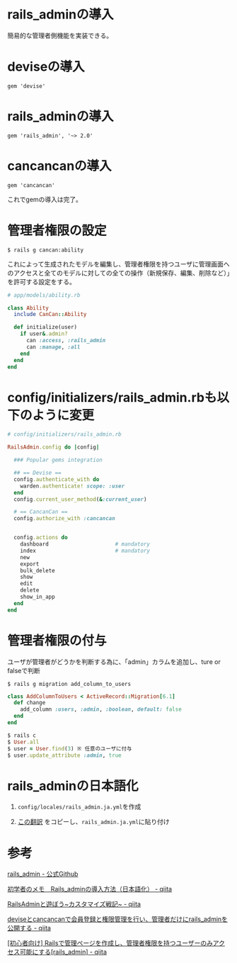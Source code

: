 # rails_adminの導入

簡易的な管理者側機能を実装できる。

# deviseの導入

`gem 'devise'`

# rails_adminの導入

`gem 'rails_admin', '~> 2.0'`

# cancancanの導入

`gem 'cancancan'`

これでgemの導入は完了。

# 管理者権限の設定

`$ rails g cancan:ability`

これによって生成されたモデルを編集し、管理者権限を持つユーザに管理画面へのアクセスと全てのモデルに対しての全ての操作（新規保存、編集、削除など）」を許可する設定をする。

```ruby
# app/models/ability.rb

class Ability
  include CanCan::Ability

  def initialize(user)
    if user&.admin?
      can :access, :rails_admin
      can :manage, :all
    end
  end
end
```

# config/initializers/rails_admin.rbも以下のように変更

```ruby
# config/initializers/rails_admin.rb

RailsAdmin.config do |config|

  ### Popular gems integration

  ## == Devise ==
  config.authenticate_with do
    warden.authenticate! scope: :user
  end
  config.current_user_method(&:current_user)

  # == CancanCan ==
  config.authorize_with :cancancan


  config.actions do
    dashboard                     # mandatory
    index                         # mandatory
    new
    export
    bulk_delete
    show
    edit
    delete
    show_in_app
  end
end
```

# 管理者権限の付与

ユーザが管理者がどうかを判断する為に、「admin」カラムを追加し、ture or falseで判断

`$ rails g migration add_column_to_users`

```ruby
class AddColumnToUsers < ActiveRecord::Migration[6.1]
  def change
    add_column :users, :admin, :boolean, default: false
  end
end
```

```ruby
$ rails c
$ User.all
$ user = User.find(3) ※ 任意のユーザに付与
$ user.update_attribute :admin, true
```

# rails_adminの日本語化

1. `config/locales/rails_admin.ja.yml`を作成

2. [この翻訳](https://gist.github.com/mshibuya/1662352) をコピーし、`rails_admin.ja.yml`に貼り付け

# 参考

[rails_admin - 公式Github](https://github.com/railsadminteam/rails_admin)

[初学者のメモ　Rails_adminの導入方法（日本語化） - qiita](https://qiita.com/mailok1212/items/8e36a5a10f19023bb0c4)

[RailsAdminと遊ぼう~カスタマイズ戦記~ - qiita](https://qiita.com/yuko-tsutsui/items/8f016c5cd1986a8f2ea3)

[deviseとcancancanで会員登録と権限管理を行い、管理者だけにrails_adminを公開する - qiita](https://qiita.com/iamdaisuke/items/79d60b3c23e465ae6460)

[[初心者向け] Railsで管理ページを作成し、管理者権限を持つユーザーのみアクセス可能にする[rails_admin] - qiita](https://qiita.com/daisuke114/items/4f6c7eb9a3a96ad1da54)

